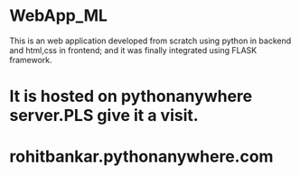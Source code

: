 # WebApp_ML


This is an web application developed from scratch using python in backend and html,css in frontend; and it was finally integrated using FLASK framework.


# It is hosted on pythonanywhere server.PLS give it a visit.
# rohitbankar.pythonanywhere.com
